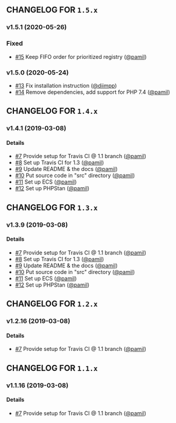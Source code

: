 ## CHANGELOG FOR `1.5.x`

### v1.5.1 (2020-05-26)

### Fixed
- [#15](https://github.com/Sylius/Registry/issues/15) Keep FIFO order for prioritized registry ([@pamil](https://github.com/pamil))

### v1.5.0 (2020-05-24)

- [#13](https://github.com/Sylius/Registry/issues/13) Fix installation instruction ([@diimpp](https://github.com/diimpp))
- [#14](https://github.com/Sylius/Registry/issues/14) Remove dependencies, add support for PHP 7.4 ([@pamil](https://github.com/pamil))

## CHANGELOG FOR `1.4.x`

### v1.4.1 (2019-03-08)

#### Details

- [#7](https://github.com/Sylius/Registry/issues/7) Provide setup for Travis CI @ 1.1 branch ([@pamil](https://github.com/pamil))
- [#8](https://github.com/Sylius/Registry/issues/8) Set up Travis CI for 1.3 ([@pamil](https://github.com/pamil))
- [#9](https://github.com/Sylius/Registry/issues/9) Update README & the docs ([@pamil](https://github.com/pamil))
- [#10](https://github.com/Sylius/Registry/issues/10) Put source code in "src" directory ([@pamil](https://github.com/pamil))
- [#11](https://github.com/Sylius/Registry/issues/11) Set up ECS ([@pamil](https://github.com/pamil))
- [#12](https://github.com/Sylius/Registry/issues/12) Set up PHPStan ([@pamil](https://github.com/pamil))

## CHANGELOG FOR `1.3.x`

### v1.3.9 (2019-03-08)

#### Details

- [#7](https://github.com/Sylius/Registry/issues/7) Provide setup for Travis CI @ 1.1 branch ([@pamil](https://github.com/pamil))
- [#8](https://github.com/Sylius/Registry/issues/8) Set up Travis CI for 1.3 ([@pamil](https://github.com/pamil))
- [#9](https://github.com/Sylius/Registry/issues/9) Update README & the docs ([@pamil](https://github.com/pamil))
- [#10](https://github.com/Sylius/Registry/issues/10) Put source code in "src" directory ([@pamil](https://github.com/pamil))
- [#11](https://github.com/Sylius/Registry/issues/11) Set up ECS ([@pamil](https://github.com/pamil))
- [#12](https://github.com/Sylius/Registry/issues/12) Set up PHPStan ([@pamil](https://github.com/pamil))

## CHANGELOG FOR `1.2.x`

### v1.2.16 (2019-03-08)

#### Details

- [#7](https://github.com/Sylius/Registry/issues/7) Provide setup for Travis CI @ 1.1 branch ([@pamil](https://github.com/pamil))

## CHANGELOG FOR `1.1.x`

### v1.1.16 (2019-03-08)

#### Details

- [#7](https://github.com/Sylius/Registry/issues/7) Provide setup for Travis CI @ 1.1 branch ([@pamil](https://github.com/pamil))
